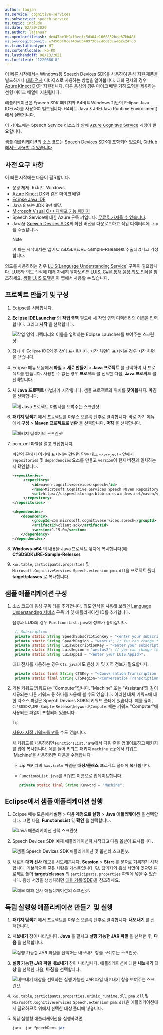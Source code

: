 ```yaml
---
author: laujan
ms.service: cognitive-services
ms.subservice: speech-service
ms.topic: include
ms.date: 02/20/2020
ms.author: lajanuar
ms.openlocfilehash: de047bc3b94f0eefc5db04e1666352bce67bb48f
ms.sourcegitcommit: e7d500f8cef40ab3409736acd0893cad02e24fc0
ms.translationtype: HT
ms.contentlocale: ko-KR
ms.lasthandoff: 08/13/2021
ms.locfileid: "122068018"
---
```

이 빠른 시작에서는 Windows용 Speech Devices SDK를 사용하여 음성 지원 제품을 빌드하거나 [대화 전사](../conversation-transcription.md) 디바이스로 사용하는 방법을 알아봅니다. 대화 전사의 경우 [Azure Kinect DK](https://azure.microsoft.com/services/kinect-dk/)만 지원됩니다. 다른 음성의 경우 마이크 배열 기하 도형을 제공하는 선형 마이크 배열이 지원됩니다.

애플리케이션은 Speech SDK 패키지와 64비트 Windows 기반의 Eclipse Java IDE(v4)를 사용하여 빌드됩니다. 64비트 Java 8 JRE(Java Runtime Environment)에서 실행됩니다.

이 가이드에는 Speech Service 리소스와 함께 [Azure Cognitive Service](../overview.md#try-the-speech-service-for-free) 계정이 필요합니다.

[샘플 애플리케이션](https://aka.ms/sdsdk-download-JRE)의 소스 코드는 Speech Devices SDK에 포함되어 있으며, [GitHub에서도 사용할 수 있습니다](https://github.com/Azure-Samples/Cognitive-Services-Speech-Devices-SDK).

## <a name="prerequisites"></a>사전 요구 사항

이 빠른 시작에는 다음이 필요합니다.

* 운영 체제: 64비트 Windows
* [Azure Kinect DK](https://azure.microsoft.com/services/kinect-dk/)와 같은 마이크 배열
* [Eclipse Java IDE](https://www.eclipse.org/downloads/)
* [Java 8](https://www.oracle.com/technetwork/java/javase/downloads/jre8-downloads-2133155.html) 또는 [JDK 8](https://www.oracle.com/technetwork/java/javase/downloads/index.html)만 해당.
* [Microsoft Visual C++ 재배포 가능 패키지](https://support.microsoft.com/help/2977003/the-latest-supported-visual-c-downloads)
* Speech Service에 대한 Azure 구독 키입니다. [무료로 가져올 수 있습니다](../overview.md#try-the-speech-service-for-free).
* Java용 [Speech Devices SDK](https://aka.ms/sdsdk-download-JRE)의 최신 버전을 다운로드하고 작업 디렉터리에 .zip을 추출합니다.
   > [!NOTE]
   > 이 빠른 시작에서는 앱이 C:\SDSDK\JRE-Sample-Release로 추출되었다고 가정합니다.

의도를 사용하려는 경우 [LUIS(Language Understanding Service)](../../luis/luis-how-to-azure-subscription.md) 구독이 필요합니다. LUIS와 의도 인식에 대해 자세히 알아보려면 [LUIS, C#을 통해 음성 의도 인식](../how-to-recognize-intents-from-speech-csharp.md)을 참조하세요. [샘플 LUIS 모델](https://aka.ms/sdsdk-luis)은 이 앱에서 사용할 수 있습니다.

## <a name="create-and-configure-the-project"></a>프로젝트 만들기 및 구성

1. Eclipse를 시작합니다.

1. **Eclipse IDE Launcher** 의 **작업 영역** 필드에 새 작업 영역 디렉터리의 이름을 입력합니다. 그리고 **시작** 을 선택합니다.

   ![작업 영역 디렉터리의 이름을 입력하는 Eclipse Launcher를 보여주는 스크린샷.](../media/speech-devices-sdk/eclipse-launcher.png)

1. 잠시 후 Eclipse IDE의 주 창이 표시됩니다. 시작 화면이 표시되는 경우 시작 화면을 닫습니다.

1. Eclipse 메뉴 모음에서 **파일** > **새로 만들기** > **Java 프로젝트** 를 선택하여 새 프로젝트를 만듭니다. 사용할 수 없는 경우 **프로젝트** 를 선택한 다음, **Java 프로젝트** 를 선택합니다.

1. **새 Java 프로젝트** 마법사가 시작됩니다. 샘플 프로젝트의 위치를 **찾아봅니다**. **마침** 을 선택합니다.

   ![새 Java 프로젝트 마법사를 보여주는 스크린샷.](../media/speech-devices-sdk/eclipse-new-java-project.png)

1. **패키지 탐색기** 에서 프로젝트를 마우스 오른쪽 단추로 클릭합니다. 바로 가기 메뉴에서 **구성** > **Maven 프로젝트로 변환** 을 선택합니다. **마침** 을 선택합니다.

   ![패키지 탐색기의 스크린샷](../media/speech-devices-sdk/eclipse-convert-to-maven.png)

1. pom.xml 파일을 열고 편집합니다.

    파일의 끝에서 여기에 표시되는 것처럼 닫는 태그 `</project>` 앞에서 `repositories` 및 `dependencies` 요소를 만들고 `version`이 현재 버전과 일치하는지 확인합니다.
    ```xml
    <repositories>
         <repository>
             <id>maven-cognitiveservices-speech</id>
             <name>Microsoft Cognitive Services Speech Maven Repository</name>
             <url>https://csspeechstorage.blob.core.windows.net/maven/</url>
         </repository>
    </repositories>
 
    <dependencies>
        <dependency>
             <groupId>com.microsoft.cognitiveservices.speech</groupId>
             <artifactId>client-sdk</artifactId>
             <version>1.15.0</version>
        </dependency>
    </dependencies>
   ```

1. **Windows-x64** 의 내용을 Java 프로젝트 위치에 복사합니다(예: **C:\SDSDK\JRE-Sample-Release**).

1. `kws.table`, `participants.properties` 및 `Microsoft.CognitiveServices.Speech.extension.pma.dll`을 프로젝트 폴더 **target\classes** 로 복사합니다.

## <a name="configure-the-sample-application"></a>샘플 애플리케이션 구성

1. 소스 코드에 음성 구독 키를 추가합니다. 의도 인식을 사용해 보려면 [Language Understanding 서비스](https://azure.microsoft.com/services/cognitive-services/language-understanding-intelligent-service/) 구독 키 및 애플리케이션 ID를 추가합니다.

   음성과 LUIS의 경우 `FunctionsList.java`에 정보가 들어갑니다.

   ```java
    // Subscription
    private static String SpeechSubscriptionKey = "<enter your subscription info here>";
    private static String SpeechRegion = "westus"; // You can change this if your speech region is different.
    private static String LuisSubscriptionKey = "<enter your subscription info here>";
    private static String LuisRegion = "westus2"; // you can change this, if you want to test the intent, and your LUIS region is different.
    private static String LuisAppId = "<enter your LUIS AppId>";
   ```

   대화 전사를 사용하는 경우 `Cts.java`에도 음성 키 및 지역 정보가 필요합니다.

   ```java
    private static final String CTSKey = "<Conversation Transcription Service Key>";
    private static final String CTSRegion="<Conversation Transcription Service Region>";// Region may be "centralus" or "eastasia"
   ```

1. 기본 키워드(키워드)는 "Computer"입니다. "Machine" 또는 "Assistant"와 같이 제공되는 다른 키워드 중 하나를 사용해 볼 수도 있습니다. 이러한 대체 키워드에 대한 리소스 파일은 Speech Devices SDK의 키워드 폴더에 있습니다. 예를 들어, `C:\SDSDK\JRE-Sample-Release\keyword\Computer`에는 키워드 "Computer"에 사용되는 파일이 포함되어 있습니다.

    > [!TIP]
    > [사용자 지정 키워드를 만들](../custom-keyword-basics.md) 수도 있습니다.

    새 키워드를 사용하려면 `FunctionsList.java`에서 다음 줄을 업데이트하고 패키지를 앱에 복사합니다. 예를 들어 키워드 패키지 `machine.zip`에서 키워드 'Machine'을 사용하려면 다음을 수행합니다.

   * zip 패키지의 `kws.table` 파일을 **대상/클래스** 프로젝트 폴더에 복사합니다.
   * `FunctionsList.java`를 키워드 이름으로 업데이트합니다.

     ```java
     private static final String Keyword = "Machine";
     ```

## <a name="run-the-sample-application-from-eclipse"></a>Eclipse에서 샘플 애플리케이션 실행

1. Eclipse 메뉴 모음에서 **실행** > **다음 계정으로 실행** > **Java 애플리케이션** 을 선택합니다. 그런 다음, **FunctionsList** 및 **확인** 을 선택합니다.

   ![Java 애플리케이션 선택 스크린샷](../media/speech-devices-sdk/eclipse-run-sample.png)

1. Speech Devices SDK 예제 애플리케이션이 시작되고 다음 옵션이 표시됩니다.

   ![샘플 Speech Devices SDK 애플리케이션 및 옵션의 스크린샷.](../media/speech-devices-sdk/java-sample-app-windows.png)

1. 새로운 **대화 전사** 데모를 시도해봅니다. **Session** > **Start** 를 문자로 기록하기 시작합니다. 기본적으로 모든 사람은 게스트입니다. 단, 참가자의 음성 서명이 있으면 프로젝트 폴더 **target/classes** 의 `participants.properties` 파일에 넣을 수 있습니다. 음성 서명을 생성하려면 [대화 기록(SDK)](../how-to-use-conversation-transcription.md)을 참조하세요.

   ![데모 대화 전사 애플리케이션의 스크린샷.](../media/speech-devices-sdk/cts-sample-app-windows.png)

## <a name="create-and-run-a-standalone-application"></a>독립 실행형 애플리케이션 만들기 및 실행

1. **패키지 탐색기** 에서 프로젝트를 마우스 오른쪽 단추로 클릭합니다. **내보내기** 를 선택합니다.

1. **내보내기** 창이 나타납니다. **Java** 를 펼치고 **실행 가능한 JAR 파일** 을 선택한 후, **다음** 을 선택합니다.

   ![실행 가능한 JAR 파일을 선택하는 내보내기 창을 보여주는 스크린샷.](../media/speech-devices-sdk/eclipse-export-windows.png)

1. **실행 가능한 JAR 파일 내보내기** 창이 나타납니다. 애플리케이션에 대한 **내보내기 대상** 을 선택한 다음, **마침** 을 선택합니다.

   ![내보내기 대상을 선택하는 실행 가능한 JAR 파일 내보내기 창을 보여주는 스크린샷.](../media/speech-devices-sdk/eclipse-export-jar-windows.png)

1. `kws.table`, `participants.properties`, `unimic_runtime.dll`, `pma.dll` 및 `Microsoft.CognitiveServices.Speech.extension.pma.dll`은 애플리케이션에서 필요하므로 위에서 선택한 대상 폴더에 넣습니다.

1. 독립 실행형 애플리케이션을 실행하려면

   ```powershell
   java -jar SpeechDemo.jar
   ```
